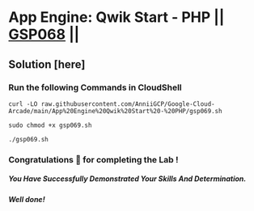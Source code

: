 # App Engine: Qwik Start - PHP || [GSP068](https://www.cloudskillsboost.google/focuses/2755?parent=catalog) ||

## Solution [here] 

### Run the following Commands in CloudShell

```
curl -LO raw.githubusercontent.com/AnniiGCP/Google-Cloud-Arcade/main/App%20Engine%20Qwik%20Start%20-%20PHP/gsp069.sh

sudo chmod +x gsp069.sh

./gsp069.sh
```

### Congratulations 🎉 for completing the Lab !

##### *You Have Successfully Demonstrated Your Skills And Determination.*

#### *Well done!*

 

 